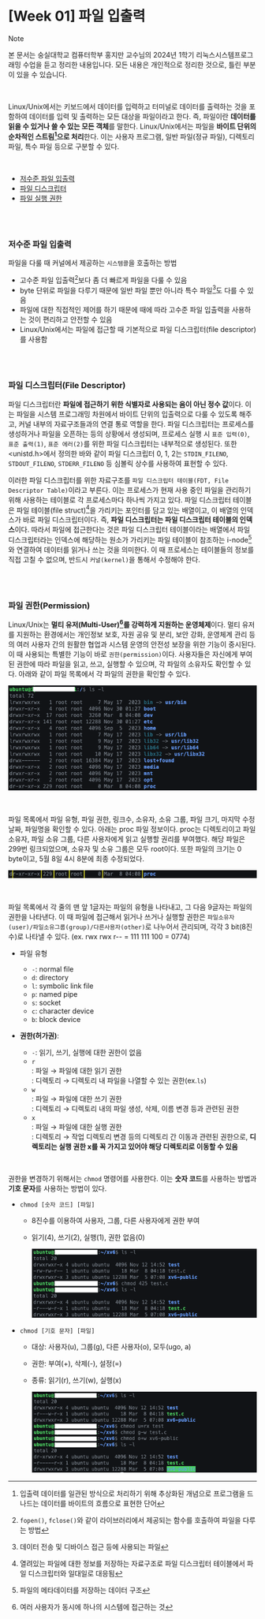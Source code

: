 # [Week 01] 파일 입출력

> [!note]  
> 본 문서는 숭실대학교 컴퓨터학부 홍지만 교수님의 2024년 1학기 리눅스시스템프로그래밍 수업을 듣고 정리한 내용입니다. 모든 내용은 개인적으로 정리한 것으로, 틀린 부분이 있을 수 있습니다.

<br>

Linux/Unix에서는 키보드에서 데이터를 입력하고 터미널로 데이터를 출력하는 것을 포함하여 데이터를 입력 및 출력하는 모든 대상을 파일이라고 한다. 즉, 파일이란 **데이터를 읽을 수 있거나 쓸 수 있는 모든 객체**를 말한다. Linux/Unix에서는 파일을 **바이트 단위의 순차적인 스트림[^1]으로 처리**한다. 이는 사용자 프로그램, 일반 파일(정규 파일), 디렉토리 파일, 특수 파일 등으로 구분할 수 있다.

[^1]: 입출력 데이터를 일관된 방식으로 처리하기 위해 추상화된 개념으로 프로그램을 드나드는 데이터를 바이트의 흐름으로 표현한 단어

<br>

- [저수준 파일 입출력](#저수준-파일-입출력)
- [파일 디스크립터](#파일-디스크립터file-descriptor)
- [파일 실행 권한](#파일-실행-권한permission)

<br><br>

### 저수준 파일 입출력

파일을 다룰 때 커널에서 제공하는 `시스템콜`을 호출하는 방법

- 고수준 파일 입출력[^2]보다 좀 더 빠르게 파일을 다룰 수 있음
- byte 단위로 파일을 다루기 때문에 일반 파일 뿐만 아니라 특수 파일[^3]도 다를 수 있음
- 파일에 대한 직접적인 제어를 하기 때문에 때에 따라 고수준 파일 입출력을 사용하는 것이 편리하고 안전할 수 있음
- Linux/Unix에서는 파일에 접근할 때 기본적으로 파일 디스크립터(file descriptor)를 사용함

[^2]: `fopen()`, `fclose()`와 같이 라이브러리에서 제공되는 함수를 호출하여 파일을 다루는 방법  
[^3]: 데이터 전송 및 디바이스 접근 등에 사용되는 파일

<br><br>

### 파일 디스크립터(File Descriptor)

파일 디스크립터란 **파일에 접근하기 위한 식별자로 사용되는 음이 아닌 정수 값**이다. 이는 파일을 시스템 프로그래밍 차원에서 바이트 단위의 입출력으로 다룰 수 있도록 해주고, 커널 내부의 자료구조들과의 연결 통로 역할을 한다. 파일 디스크립터는 프로세스를 생성하거나 파일을 오픈하는 등의 상황에서 생성되며, 프로세스 실행 시 `표준 입력(0)`, `표준 출력(1)`, `표준 에러(2)`를 위한 파일 디스크립터는 내부적으로 생성된다. 또한 <unistd.h>에서 정의한 바와 같이 파일 디스크립터 0, 1, 2는 `STDIN_FILENO`, `STDOUT_FILENO`, `STDERR_FILENO` 등 심볼릭 상수를 사용하여 표현할 수 있다.

이러한 파일 디스크립터를 위한 자료구조를 `파일 디스크립터 테이블(FDT, File Descriptor Table)`이라고 부른다. 이는 프로세스가 현재 사용 중인 파일을 관리하기 위해 사용하는 테이블로 각 프로세스마다 하나씩 가지고 있다. 파일 디스크립터 테이블은 파일 테이블(file struct)[^4]을 가리키는 포인터를 담고 있는 배열이고, 이 배열의 인덱스가 바로 파일 디스크립터이다. 즉, **파일 디스크립터는 파일 디스크립터 테이블의 인덱스**이다. 따라서 파일에 접근한다는 것은 파일 디스크립터 테이블이라는 배열에서 파일 디스크립터라는 인덱스에 해당하는 원소가 가리키는 파일 테이블이 참조하는 i-node[^5]와 연결하여 데이터를 읽거나 쓰는 것을 의미한다. 이 때 프로세스는 테이블들의 정보를 직접 고칠 수 없으며, 반드시 `커널(kernel)`을 통해서 수정해야 한다.

[^4]: 열려있는 파일에 대한 정보를 저장하는 자료구조로 파일 디스크립터 테이블에서 파일 디스크립터와 일대일로 대응됨  
[^5]: 파일의 메타데이터를 저장하는 데이터 구조

<br><br>

### 파일 권한(Permission)

Linux/Unix는 **멀티 유저(Multi-User)[^6]를 강력하게 지원하는 운영체제**이다. 멀티 유저를 지원하는 환경에서는 개인정보 보호, 자원 공유 및 분리, 보안 강화, 운영체계 관리 등의 여러 사용자 간의 원활한 협업과 시스템 운영의 안전성 보장을 위한 기능이 중시된다. 이 때 사용되는 특별한 기능이 바로 `권한(permission)`이다. 사용자들은 자신에게 부여된 권한에 따라 파일을 읽고, 쓰고, 실행할 수 있으며, 각 파일의 소유자도 확인할 수 있다. 아래와 같이 파일 목록에서 각 파일의 권한을 확인할 수 있다. 

![img](./img/permission1.png)

<br>

파일 목록에서 파일 유형, 파일 권한, 링크수, 소유자, 소유 그룹, 파일 크기, 마지막 수정 날짜, 파일명을 확인할 수 있다. 아래는 proc 파일 정보이다. proc는 디렉토리이고 파일 소유자, 파일 소유 그룹, 다른 사용자에게 읽고 실행할 권리를 부여했다. 해당 파일은 299번 링크되었으며, 소유자 및 소유 그룹은 모두 root이다. 또한 파일의 크기는 0 byte이고, 5월 8일 4시 8분에 최종 수정되었다.

![img](./img/permission2.png)

<br>

파일 목록에서 각 줄의 맨 앞 1글자는 파일의 유형을 나타내고, 그 다음 9글자는 파일의 권한을 나타낸다. 이 때 파일에 접근해서 읽거나 쓰거나 실행할 권한은 `파일소유자(user)/파일소유그룹(group)/다른사용자(other)`로 나누어서 관리되며, 각각 3 bit(8진수)로 나타낼 수 있다. (ex. rwx rwx r-- = 111 111 100 = 0774)

- 파일 유형
    - `-`: normal file
    - `d`: directory
    - `l`: symbolic link file
    - `p`: named pipe
    - `s`: socket
    - `c`: character device
    - `b`: block device

- **권한(허가권)**: 
    - `-`: 읽기, 쓰기, 실행에 대한 권한이 없음
    - `r`  
        : 파일 → 파일에 대한 읽기 권한  
        : 디렉토리 → 디렉토리 내 파일을 나열할 수 있는 권한(ex.`ls`)
    - `w`  
        : 파일 → 파일에 대한 쓰기 권한  
        : 디렉토리 → 디렉토리 내의 파일 생성, 삭제, 이름 변경 등과 관련된 권한
    - `x`  
        : 파일 → 파일에 대한 실행 권한  
        : 디렉토리 → 작업 디렉토리 변경 등의 디렉토리 간 이동과 관련된 권한으로, **디렉토리는 실행 권한 x를 꼭 가지고 있어야 해당 디렉토리로 이동할 수 있음**

<br>

권한을 변경하기 위해서는 `chmod` 명령어를 사용한다. 이는 **숫자 코드**를 사용하는 방법과 **기호 문자**를 사용하는 방법이 있다.

- `chmod [숫자 코드] [파일]`

    - 8진수를 이용하여 사용자, 그룹, 다른 사용자에게 권한 부여
    - 읽기(4), 쓰기(2), 실행(1), 권한 없음(0)

        ![img](./img/permission3.png)

- `chmod [기호 문자] [파일]`

    - 대상: 사용자(u), 그룹(g), 다른 사용자(o), 모두(ugo, a)
    - 권한: 부여(+), 삭제(-), 설정(=)
    - 종류: 읽기(r), 쓰기(w), 실행(x)

        ![img](./img/permission4.png)

[^6]: 여러 사용자가 동시에 하나의 시스템에 접근하는 것